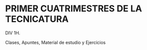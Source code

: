 # PRIMER CUATRIMESTRES DE LA TECNICATURA

DIV 1H.

Clases, Apuntes, Material de estudio y Ejercicios
